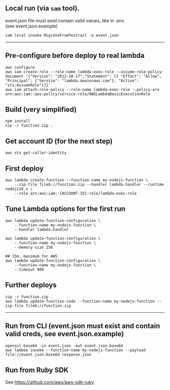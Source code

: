 ## Local run (via `sam` tool).

event.json file must exist contain valid values, like in .env  
(see event.json.example)

```
sam local invoke MigrateFromTestrail -e event.json
```

---

## Pre-configure before deploy to real lambda
```
aws configure
aws iam create-role --role-name lambda-exec-role --assume-role-policy-document '{"Version": "2012-10-17","Statement": [{ "Effect": "Allow", "Principal": {"Service": "lambda.amazonaws.com"}, "Action": "sts:AssumeRole"}]}'
aws iam attach-role-policy --role-name lambda-exec-role --policy-arn arn:aws:iam::aws:policy/service-role/AWSLambdaBasicExecutionRole
```

## Build (very simplified)
```
npm install
zip -r function.zip .
```

## Get account ID (for the next step)

```
aws sts get-caller-identity
```

## First deploy
```
aws lambda create-function --function-name my-nodejs-function \
    --zip-file fileb://function.zip --handler lambda.handler --runtime nodejs18.x \
    --role arn:aws:iam::{ACCOUNT-ID}:role/lambda-exec-role
```

## Tune Lambda options for the first run

```
aws lambda update-function-configuration \
    --function-name my-nodejs-function \
    --handler lambda.handler

aws lambda update-function-configuration \
    --function-name my-nodejs-function \
    --memory-size 256

## 15m, maximum for AWS
aws lambda update-function-configuration \
    --function-name my-nodejs-function \
    --timeout 900
```

## Further deploys
```
zip -r function.zip .
aws lambda update-function-code --function-name my-nodejs-function --zip-file fileb://function.zip
```

---

## Run from CLI (event.json must exist and contain valid creds, see event.json.example)
```
openssl base64 -in event.json -out event.json.base64
aws lambda invoke --function-name my-nodejs-function --payload file://event.json.base64 response.json
```

## Run from Ruby SDK

See https://github.com/aws/aws-sdk-ruby
